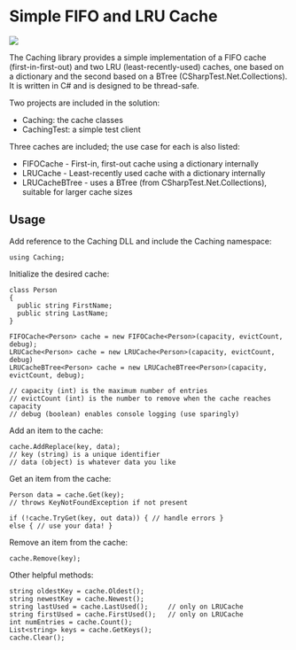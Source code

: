 # Simple FIFO and LRU Cache

[![][nuget-img]][nuget]

[nuget]:     https://www.nuget.org/packages/Caching.dll/
[nuget-img]: https://badge.fury.io/nu/Object.svg

The Caching library provides a simple implementation of a FIFO cache (first-in-first-out) and two LRU (least-recently-used) caches, one based on a dictionary and the second based on a BTree (CSharpTest.Net.Collections).  It is written in C# and is designed to be thread-safe.

Two projects are included in the solution:

- Caching: the cache classes
- CachingTest: a simple test client

Three caches are included; the use case for each is also listed:

- FIFOCache - First-in, first-out cache using a dictionary internally
- LRUCache - Least-recently used cache with a dictionary internally 
- LRUCacheBTree - uses a BTree (from CSharpTest.Net.Collections), suitable for larger cache sizes
 
## Usage

Add reference to the Caching DLL and include the Caching namespace:
```
using Caching;
```

Initialize the desired cache:
```
class Person
{
  public string FirstName;
  public string LastName;
}

FIFOCache<Person> cache = new FIFOCache<Person>(capacity, evictCount, debug);
LRUCache<Person> cache = new LRUCache<Person>(capacity, evictCount, debug)
LRUCacheBTree<Person> cache = new LRUCacheBTree<Person>(capacity, evictCount, debug);

// capacity (int) is the maximum number of entries
// evictCount (int) is the number to remove when the cache reaches capacity
// debug (boolean) enables console logging (use sparingly)
```

Add an item to the cache:
```
cache.AddReplace(key, data);
// key (string) is a unique identifier
// data (object) is whatever data you like
```

Get an item from the cache:
```
Person data = cache.Get(key);
// throws KeyNotFoundException if not present

if (!cache.TryGet(key, out data)) { // handle errors }
else { // use your data! }
```

Remove an item from the cache:
```
cache.Remove(key);
```

Other helpful methods:
```
string oldestKey = cache.Oldest();
string newestKey = cache.Newest();
string lastUsed = cache.LastUsed();  	// only on LRUCache
string firstUsed = cache.FirstUsed();   // only on LRUCache
int numEntries = cache.Count();
List<string> keys = cache.GetKeys();
cache.Clear();
```
